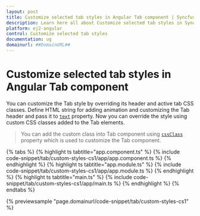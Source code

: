 ```yaml
---
layout: post
title: Customize selected tab styles in Angular Tab component | Syncfusion
description: Learn here all about Customize selected tab styles in Syncfusion Angular Tab component of Syncfusion Essential JS 2 and more.
platform: ej2-angular
control: Customize selected tab styles 
documentation: ug
domainurl: ##DomainURL##
---
```


# Customize selected tab styles in Angular Tab component

You can customize the Tab style by overriding its header and active tab CSS classes. Define HTML string for adding
animation and customizing the Tab header and pass it to [`text`](https://ej2.syncfusion.com/angular/documentation/api/tab/header#text) property. Now you can
override the style using custom CSS classes added to the Tab elements.

> You can add the custom class into Tab component using [`cssClass`](https://ej2.syncfusion.com/angular/documentation/api/toolbar/item#cssclass)
property which is used to customize the Tab component.

{% tabs %}
{% highlight ts tabtitle="app.component.ts" %}
{% include code-snippet/tab/custom-styles-cs1/app/app.component.ts %}
{% endhighlight %}
{% highlight ts tabtitle="app.module.ts" %}
{% include code-snippet/tab/custom-styles-cs1/app/app.module.ts %}
{% endhighlight %}
{% highlight ts tabtitle="main.ts" %}
{% include code-snippet/tab/custom-styles-cs1/app/main.ts %}
{% endhighlight %}
{% endtabs %}
  
{% previewsample "page.domainurl/code-snippet/tab/custom-styles-cs1" %}
